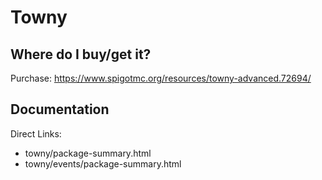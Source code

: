# Towny

## Where do I buy/get it?
Purchase: https://www.spigotmc.org/resources/towny-advanced.72694/

## Documentation
Direct Links:

 - <redacted>towny/package-summary.html
 - <redacted>towny/events/package-summary.html